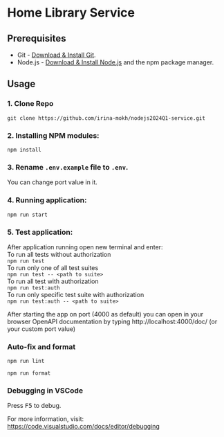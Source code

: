 # Home Library Service

## Prerequisites

- Git - [Download & Install Git](https://git-scm.com/downloads).
- Node.js - [Download & Install Node.js](https://nodejs.org/en/download/) and the npm package manager.

## Usage

### 1. Clone Repo  
```git clone https://github.com/irina-mokh/nodejs2024Q1-service.git```

### 2. Installing NPM modules:  
```npm install```
### 3. Rename `.env.example` file to `.env`. 
You can change port value in it.
### 4. Running application:  
```npm run start```
### 5. Test application:  
After application running open new terminal and enter:  
To run all tests without authorization  
```npm run test```  
To run only one of all test suites  
```npm run test -- <path to suite>```  
To run all test with authorization  
```npm run test:auth```  
To run only specific test suite with authorization  
```npm run test:auth -- <path to suite>```


After starting the app on port (4000 as default) you can open in your browser OpenAPI documentation by typing http://localhost:4000/doc/ (or your custom port value)


### Auto-fix and format

```npm run lint```

```npm run format```

### Debugging in VSCode

Press <kbd>F5</kbd> to debug.

For more information, visit: https://code.visualstudio.com/docs/editor/debugging
